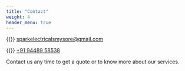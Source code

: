 ```yaml
---
title: "Contact"
weight: 4
header_menu: true
---
```


{{<icon class="fa fa-envelope">}}&nbsp;[sparkelectricalsmysore@gmail.com](mailto:sparkelectricalsmysore@gmail.com)

{{<icon class="fa fa-phone">}}&nbsp;[+91 94489 58538](tel:+919448958538)

Contact us any time to get a quote or to know more about our services.
